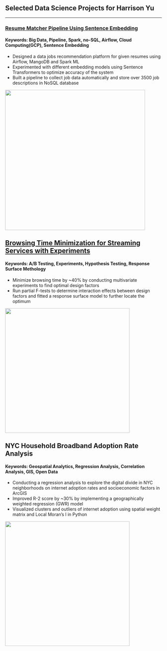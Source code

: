 ## Selected Data Science Projects for Harrison Yu

---

### [Resume Matcher Pipeline Using Sentence Embedding](https://github.com/HarrisonJYU/ResumeMatcher)
#### Keywords: Big Data, Pipeline, Spark, no-SQL, Airflow, Cloud Computing(GCP), Sentence Embedding

- Designed a data jobs recommendation platform for given resumes using Airflow, MangoDB and Spark ML
- Experimented with different embedding models using Sentence Transformers to optimize accuracy of the system
- Built a pipeline to collect job data automatically and store over 3500 job descriptions in NoSQL database

<img src="https://github.com/HarrisonJYU/Harrison_Portfolio/blob/main/image/resume_results.png" alt=" " width="450"/>


## [Browsing Time Minimization for Streaming Services with Experiments](https://docs.google.com/document/d/1PXWrOdyGfEfvMqNd3KO3KfJLzSr0907hkpcF3y4_xbM/edit#)
#### Keywords: A/B Testing, Experiments, Hypothesis Testing, Response Surface Methology
- Minimize browsing time by ~40% by conducting multivariate experiments to find optimal design factors 
- Run partial F-tests to determine interaction effects between design factors and fitted a response surface model to further locate the optimum

<img src="https://github.com/HarrisonJYU/Harrison_Portfolio/blob/main/image/browsing_time_ccd.png" alt=" " width="400"/>


## NYC Household Broadband Adoption Rate Analysis
#### Keywords: Geospatial Analytics, Regression Analysis, Correlation Analysis, GIS, Open Data
- Conducting a regression analysis to explore the digital divide in NYC neighborhoods on internet adoption rates and socioeconomic factors in ArcGIS
- Improved R-2 score by ~30% by implementing a geographically weighted regression (GWR) model
- Visualized clusters and outliers of internet adoption using spatial weight matrix and Local Moran’s I in Python 
<img src="https://github.com/HarrisonJYU/Harrison_Portfolio/blob/main/image/broadband_map.png" alt=" " width="400"/>


